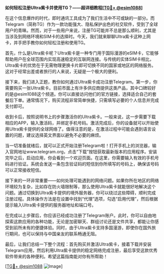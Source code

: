 **如何轻松注册Ultra紫卡并使用TG？——超详细教程[[TG💪+ @esim1088](https://t.me/s/esim1088)]**

在这个信息爆炸的时代，即时通讯工具成为了我们生活中不可或缺的一部分。而Telegram（简称TG）作为一款功能强大、隐私保护出色的社交软件，受到了全球用户的青睐。然而，对于一些用户来说，注册TG可能并不总是那么顺利，尤其是当涉及到网络环境和SIM卡的选择时。今天，我们就来聊聊Ultra紫卡这种上网卡，并手把手教你如何轻松注册和使用TG。

首先，什么是Ultra紫卡呢？Ultra紫卡是一种专门用于国际漫游的eSIM卡，它能够帮助用户在全球范围内实现高速稳定的互联网连接。与传统的实体SIM卡相比，Ultra紫卡的优势在于无需物理更换卡片即可切换不同的国家或地区的网络服务。这对于经常出差或者旅行的人来说，无疑是一个极大的便利。

接下来，我们进入正题，教你如何通过Ultra紫卡成功注册Telegram。第一步，你需要购买一张Ultra紫卡。目前市面上有许多供应商提供这类产品，其中口碑较好的是@esim1088这个频道。你可以直接访问他们的官方链接，选择适合自己的套餐后下单。通常情况下，购买流程非常简单快捷，只需填写必要的个人信息并完成支付即可。

收到卡后，按照说明书上的步骤激活你的Ultra紫卡。一般来说，这一步需要下载相应的APP，输入激活码，并绑定手机号码。激活完成后，你的设备就可以开始使用Ultra紫卡提供的全球网络了。值得注意的是，在激活过程中可能会遇到语言设置的问题，建议选择英文界面以避免不必要的麻烦。

当一切准备就绪后，就可以正式开始注册Telegram啦！打开手机上的浏览器，输入官网地址www.telegram.org，点击“下载”按钮获取最新版本的应用程序。安装完毕之后，启动应用，你会看到一个欢迎页面。在这里，你需要输入有效的手机号码进行验证。系统会发送一条包含验证码的短信到你所填写的号码上，确保该号码可以正常接收短信。

接下来的一环非常重要——如何处理可能遇到的网络问题。如果你所在地区的网络环境较为复杂，比如存在防火墙限制等，那么使用Ultra紫卡就能很好地解决这个问题。通过切换到Ultra紫卡提供的境外服务器，你可以绕过这些障碍，顺利完成注册过程。具体操作方法是在设置中找到“代理”选项，勾选“启用代理”，然后根据提示输入Ultra紫卡提供的服务器地址和端口号。

在完成以上步骤后，你应该已经成功注册了Telegram账户。此时，你可以自由地探索这款应用的各种功能，无论是加密聊天、群组讨论还是文件共享，都能让你感受到前所未有的便捷体验。同时，由于Ultra紫卡支持多国漫游，即使你在国外旅行期间，也可以保持与中国亲友的联系畅通无阻。

最后，让我们总结一下整个流程：首先购买并激活Ultra紫卡，接着下载并安装Telegram应用，然后利用Ultra紫卡提供的稳定网络完成注册，最后享受这款优秀软件带来的各种便利。希望这篇指南能对你有所帮助！

[[TG💪+ @esim1088](https://t.me/s/esim1088) ![Image](https://i.postimg.cc/4NQfJmqS/Snipaste-2025-05-13-00-14-12.png)]